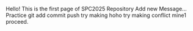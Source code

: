 Hello!
This is the first page of SPC2025 Repository
Add new Message... Practice git add commit push
try making hoho
try making conflict
mine1 proceed.